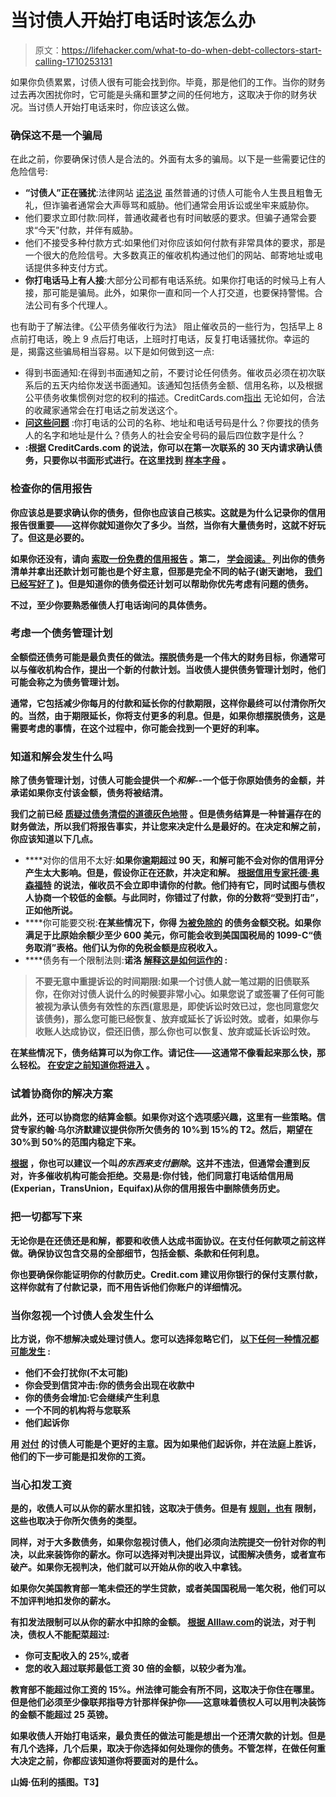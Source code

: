 # 当讨债人开始打电话时该怎么办

> 原文：<https://lifehacker.com/what-to-do-when-debt-collectors-start-calling-1710253131>

如果你负债累累，讨债人很有可能会找到你。毕竟，那是他们的工作。当你的财务过去再次困扰你时，它可能是头痛和噩梦之间的任何地方，这取决于你的财务状况。当讨债人开始打电话来时，你应该这么做。



### 确保这不是一个骗局

在此之前，你要确保讨债人是合法的。外面有太多的骗局。以下是一些需要记住的危险信号:

*   **“讨债人”正在骚扰**:法律网站 [诺洛说](http://www.nolo.com/legal-encyclopedia/debt-collector-scammer-how-tell-the-difference.html) 虽然普通的讨债人可能令人生畏且粗鲁无礼，但诈骗者通常会大声辱骂和威胁。他们通常会用诉讼或坐牢来威胁你。
*   他们要求立即付款:同样，普通收藏者也有时间敏感的要求。但骗子通常会要求“今天”付款，并伴有威胁。
*   他们不接受多种付款方式:如果他们对你应该如何付款有非常具体的要求，那是一个很大的危险信号。大多数真正的催收机构通过他们的网站、邮寄地址或电话提供多种支付方式。
*   **你打电话马上有人接**:大部分公司都有电话系统。如果你打电话的时候马上有人接，那可能是骗局。此外，如果你一直和同一个人打交道，也要保持警惕。合法公司有多个代理人。

也有助于了解法律。《公平债务催收行为法》 阻止催收员的一些行为，包括早上 8 点前打电话，晚上 9 点后打电话，上班时打电话，反复打电话骚扰你。幸运的是，揭露这些骗局相当容易。以下是如何做到这一点:

*   得到书面通知:在得到书面通知之前，不要讨论任何债务。催收员必须在初次联系后的五天内给你发送书面通知。该通知包括债务金额、信用名称，以及根据公平债务收集惯例对您的权利的描述。CreditCards.com[指出](http://www.creditcards.com/credit-card-news/fight-phantom-debt-collectors-1267.php) 无论如何，合法的收藏家通常会在打电话之前发送这个。
*   [**问这些问题**](http://lifehacker.com/ask-these-questions-to-expose-a-fake-debt-collector-1677625101) :你打电话的公司的名称、地址和电话号码是什么？你要找的债务人的名字和地址是什么？债务人的社会安全号码的最后四位数字是什么？
*   [](http://twocents.lifehacker.com/ask-for-a-validation-notice-to-expose-a-debt-collecti-1699102724)**:根据 CreditCards.com 的说法，你可以在第一次联系的 30 天内请求确认债务，只要你以书面形式进行。在这里找到 [样本字母](http://lifehacker.com/get-debt-collectors-off-your-back-with-these-sample-let-844530333) 。**

### **检查你的信用报告**

**你应该总是要求确认你的债务，但你也应该自己核实。这就是为什么记录你的信用报告很重要——这样你就知道你欠了多少。当然，当你有大量债务时，这就不好玩了。但这是必要的。**

**如果你还没有，请向 [索取一份免费的信用报告](http://twocents.lifehacker.com/the-many-ways-you-can-get-a-free-copy-of-your-credit-sc-1647249947#_ga=1.201770129.1268082208.1431441811) 。第二， [学会阅读。](https://lifehacker.com/how-to-read-and-understand-your-credit-report-1552491817) 列出你的债务清单并拿出还款计划可能也是个好主意，但那是完全不同的帖子(谢天谢地， [我们已经写好了](http://lifehacker.com/a-step-by-step-guide-to-getting-out-of-debt-1475515477) )。但是知道你的债务偿还计划可以帮助你优先考虑有问题的债务。**

**不过，至少你要熟悉催债人打电话询问的具体债务。**

### **考虑一个债务管理计划**

**全额偿还债务可能是最负责任的做法。摆脱债务是一个伟大的财务目标，你通常可以与催收机构合作，提出一个新的付款计划。当收债人提供债务管理计划时，他们可能会称之为债务管理计划。**

**通常，它包括减少你每月的付款和延长你的付款期限，这样你最终可以付清你所欠的。当然，由于期限延长，你将支付更多的利息。但是，如果你想摆脱债务，这是需要考虑的事情，在这个过程中，你可能会找到一个更好的利率。**

### **知道和解会发生什么吗**

**除了债务管理计划，讨债人可能会提供一个*和解-*-一个低于你原始债务的金额，并承诺如果你支付该金额，债务将被结清。**

**我们之前已经 [质疑过债务清偿的道德灰色地带](http://lifehacker.com/how-to-settle-debts-when-you-cant-pay-them-back-1648863255#_ga=1.201770129.1268082208.1431441811) 。但是债务结算是一种普遍存在的财务做法，所以我们将报告事实，并让您来决定什么是最好的。在决定和解之前，你应该知道以下几点。**

*   ****对你的信用不太好:**如果你逾期超过 90 天，和解可能不会对你的信用评分产生太大影响。但是，假设你正在还款，并决定和解。 [根据信用专家托德·奥森福特](http://www.creditcards.com/credit-card-news/debt-settlement-choose-credit-score-1265.php) 的说法，催收员不会立即申请你的付款。他们持有它，同时试图与债权人协商一个较低的金额。与此同时，你错过了付款，你的分数将“受到打击”，正如他所说。**
*   ****你可能要交税:**在某些情况下，你得 [为被免除的](http://twocents.lifehacker.com/beware-of-taxes-when-settling-your-debt-1615420668) 的债务金额交税。如果你满足于比原始余额少至少 600 美元，你可能会收到美国国税局的 1099-C“债务取消”表格。他们认为你的免税金额是应税收入。**
*   ****债务有一个限制法则:**诺洛 [解释这是如何运作的](http://www.nolo.com/legal-encyclopedia/the-statute-limitations-ran-credit-debt-can-the-collection-agency-still-contact-me.html) :**

> **不要无意中重提诉讼的时间期限:如果一个讨债人就一笔过期的旧债联系你，在你对讨债人说什么的时候要非常小心。如果您说了或签署了任何可能被视为承认债务有效性的东西(意思是，即使诉讼时效已过，您也同意您欠该债务)，那么您可能已经恢复、放弃或延长了诉讼时效。或者，如果你与收账人达成协议，偿还旧债，那么你也可以恢复、放弃或延长诉讼时效。**

**在某些情况下，债务结算可以为你工作。请记住——这通常不像看起来那么快，那么轻松。 [在安定之前知道你将进入](https://lifehacker.com/what-you-should-know-before-paying-off-old-debt-1678161882) 。**

### **试着协商你的解决方案**

**此外，还可以协商您的结算金额。如果你对这个选项感兴趣，这里有一些策略。信贷专家约翰·乌尔济默建议提供你所欠债务的 10%到 15%的 T2。然后，期望在 30%到 50%的范围内稳定下来。**

**[根据](http://www.bankrate.com/finance/debt/6-tips-for-dealing-with-debt-collectors-2.aspx) ，你也可以建议一个叫*的东西来支付删除*。这并不违法，但通常会遭到反对，许多催收机构可能会拒绝。交易是:你付钱，他们同意打电话给信用局(Experian，TransUnion，Equifax)从你的信用报告中删除债务历史。**

### **把一切都写下来**

**无论你是在还债还是和解，都要和收债人达成书面协议。在支付任何款项之前这样做。确保协议包含交易的全部细节，包括金额、条款和任何利息。**

**你也要确保你能证明你的付款历史。Credit.com 建议用你银行的保付支票付款，这样你就有了付款记录，而不用告诉他们你账户的详细情况。**

### **当你忽视一个讨债人会发生什么**

**比方说，你不想解决或处理讨债人。您可以选择忽略它们， [以下任何一种情况都可能发生](http://blog.credit.com/2014/05/ignore-debt-collectors-83895/) :**

*   **他们不会打扰你(不太可能)**
*   **你会受到信贷冲击:你的债务会出现在收款中**
*   **你的债务会增加:它会继续产生利息**
*   **一个不同的机构将与您联系**
*   **他们起诉你**

**用 [对付](https://lifehacker.com/address-debt-collectors-head-on-to-make-them-stop-haras-509180409) 的讨债人可能是个更好的主意。因为如果他们起诉你，并在法庭上胜诉，他们的下一步可能是扣发你的工资。**

### **当心扣发工资**

**是的，收债人可以从你的薪水里扣钱，这取决于债务。但是有 [规则，也有](http://twocents.lifehacker.com/what-to-do-when-overdue-debt-leads-to-wage-garnishment-1635127546) 限制，这些也取决于你所欠债务的类型。**

**同样，对于大多数债务，如果你忽视讨债人，他们必须向法院提交一份针对你的判决，以此来装饰你的薪水。你可以选择对判决提出异议，试图解决债务，或者宣布破产。如果你无视判决，他们就可以开始从你的收入中拿钱。**

**如果你欠美国教育部一笔未偿还的学生贷款，或者美国国税局一笔欠税，他们可以不加评判地扣发你的薪水。**

**有扣发法限制可以从你的薪水中扣除的金额。 [根据 Alllaw.com](http://www.alllaw.com/articles/nolo/bankruptcy/wage-garnishment-amount.html)的说法，对于判决，债权人不能配菜超过:**

*   **你可支配收入的 25%,或者**
*   **您的收入超过联邦最低工资 30 倍的金额，以较少者为准。**

**教育部不能超过你工资的 15%。州法律可能会有所不同，这取决于你住在哪里。但是他们必须至少像联邦指导方针那样保护你——这意味着债权人可以用判决装饰的金额不能超过 25 英镑。**

**如果收债人开始打电话来，最负责任的做法可能是想出一个还清欠款的计划。但是有几个选择，几个后果，取决于你选择如何处理你的债务。不管怎样，在做任何重大决定之前，你都应该知道你将要面对的是什么。**

**山姆·伍利的插图。T3】**